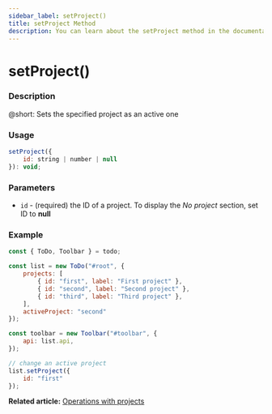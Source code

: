 ```yaml
---
sidebar_label: setProject()
title: setProject Method
description: You can learn about the setProject method in the documentation of the DHTMLX JavaScript To Do List library. Browse developer guides and API reference, try out code examples and live demos, and download a free 30-day evaluation version of DHTMLX To Do List.
---
```


# setProject()

### Description

@short: Sets the specified project as an active one

### Usage

~~~js
setProject({
    id: string | number | null
}): void;
~~~

### Parameters

- `id` - (required) the ID of a project. To display the *No project* section, set ID to **null**

### Example

~~~js {17-19}
const { ToDo, Toolbar } = todo;

const list = new ToDo("#root", {
    projects: [
        { id: "first", label: "First project" },
        { id: "second", label: "Second project" },
        { id: "third", label: "Third project" },
    ],
    activeProject: "second"
});

const toolbar = new Toolbar("#toolbar", {
    api: list.api,
});

// change an active project
list.setProject({
    id: "first"
});
~~~

**Related article:** [Operations with projects](guides/project_operations.md)